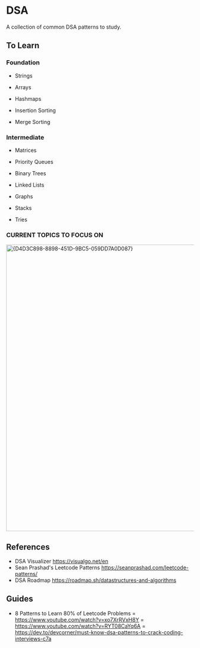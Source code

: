 # DSA
A collection of common DSA patterns to study. 

## To Learn

### Foundation
- Strings
- Arrays
- Hashmaps

- Insertion Sorting
- Merge Sorting

### Intermediate 
- Matrices
- Priority Queues
- Binary Trees

- Linked Lists
- Graphs
- Stacks
- Tries

### CURRENT TOPICS TO FOCUS ON
<img width="1751" height="769" alt="{D4D3C898-8898-451D-9BC5-059DD7A0D087}" src="https://github.com/user-attachments/assets/4576218f-5060-4969-a27c-ca6cf5b3b43f" />


## References
- DSA Visualizer
https://visualgo.net/en
- Sean Prashad's Leetcode Patterns
https://seanprashad.com/leetcode-patterns/
- DSA Roadmap
https://roadmap.sh/datastructures-and-algorithms


## Guides
- 8 Patterns to Learn 80% of Leetcode Problems
= https://www.youtube.com/watch?v=xo7XrRVxH8Y
= https://www.youtube.com/watch?v=RYT08CaYq6A
= https://dev.to/devcorner/must-know-dsa-patterns-to-crack-coding-interviews-c7a

